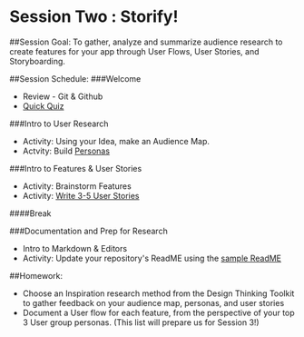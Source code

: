 # Session Two : Storify!

##Session Goal: To gather, analyze and summarize audience research to create features for your app through User Flows, User Stories, and Storyboarding.

##Session Schedule:
###Welcome
  - Review - Git & Github
  - [Quick Quiz](http://bit.ly/BlueAppNov16Session1)

###Intro to User Research
  - Activity: Using your Idea, make an Audience Map.
  - Actvity: Build [Personas](resources/persona-core-poster.pdf)

###Intro to Features & User Stories
  - Activity: Brainstorm Features
  - Activity: [Write 3-5 User Stories](http://bit.ly/UserStoryWorksheet)

####Break

###Documentation and Prep for Research
  - Intro to Markdown & Editors
  - Activity: Update your repository's ReadME using the [sample ReadME](resources/sample-readme.md)

##Homework:
- Choose an Inspiration research method from the Design Thinking Toolkit to gather feedback on your audience map, personas, and user stories
- Document a User flow for each feature, from the perspective of your top 3 User group personas. (This list will prepare us for Session 3!)